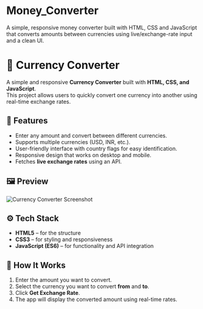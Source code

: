 # Money_Converter
A simple, responsive money converter built with HTML, CSS and JavaScript that converts amounts between currencies using live/exchange-rate input and a clean UI.

# 💱 Currency Converter  

A simple and responsive **Currency Converter** built with **HTML, CSS, and JavaScript**.  
This project allows users to quickly convert one currency into another using real-time exchange rates.  

## 🚀 Features  
- Enter any amount and convert between different currencies.  
- Supports multiple currencies (USD, INR, etc.).  
- User-friendly interface with country flags for easy identification.  
- Responsive design that works on desktop and mobile.  
- Fetches **live exchange rates** using an API.  

## 🖼️ Preview  
![Currency Converter Screenshot](./screenshot.png)  

## ⚙️ Tech Stack  
- **HTML5** – for the structure  
- **CSS3** – for styling and responsiveness  
- **JavaScript (ES6)** – for functionality and API integration  

## 📌 How It Works  
1. Enter the amount you want to convert.  
2. Select the currency you want to convert **from** and **to**.  
3. Click **Get Exchange Rate**.  
4. The app will display the converted amount using real-time rates.  

